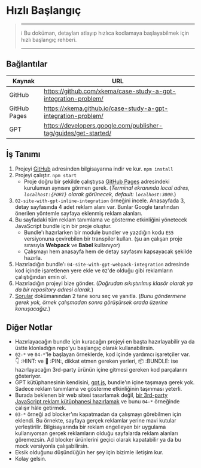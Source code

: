# Hızlı Başlangıç

> ---
>
> :information_source: Bu doküman, detayları atlayıp hızlıca kodlamaya başlayabilmek için hızlı başlangıç rehberi. <!--Eğer domain bilgin yoksa, [diğer dokümanları](./ "/guidelines/tr/") okuduktan sonra kodlamaya başlamak daha doğru bir pratik. -->
>
> ---

## Bağlantılar

| Kaynak       | URL                                                          |
| ------------ | ------------------------------------------------------------ |
| GitHub       | https://github.com/xkema/case-study-a-gpt-integration-problem/ |
| GitHub Pages | https://xkema.github.io/case-study-a-gpt-integration-problem/ |
| GPT          | https://developers.google.com/publisher-tag/guides/get-started/ |

## İş Tanımı

1. Projeyi [GitHub](https://github.com/xkema/case-study-a-gpt-integration-problem/ "GitHub - xkema/case-study-a-gpt-integration-problem") adresinden bilgisayarına indir ve kur. `npm install`
2. Projeyi çalıştır. `npm start`
   - Proje doğru bir şekilde çalıştıysa [GitHub Pages](https://xkema.github.io/case-study-a-gpt-integration-problem/ "GitHub Pages - Örnek Yayıncı Sitesi") adresindeki kurulumun aynısını görmen gerek. (*Terminal ekranında local adres, `localhost:{PORT}` olarak görünecek, default: `localhost:3000`*.)
3. `02-site-with-gpt-inline-integration` örneğini incele. Anasayfada 3, detay sayfasında 4 adet reklam alanı var. Bunlar Google tarafından önerilen yöntemle sayfaya eklenmiş reklam alanları.
4. Bu sayfadaki tüm reklam tanımlama ve gösterme etkinliğini yönetecek JavaScript bundle için bir proje oluştur.
   - Bundle'ı hazırlarken bir module bundler ve yazdığın kodu `ES5` versiyonuna çevirebilen bir transpiler kullan. (şu an çalışan proje sırasıyla **Webpack** ve **Babel** kullanıyor)
   - Çalışmayı hem anasayfa hem de detay sayfasını kapsayacak şekilde hazırla.
5. Hazırladığın bundle'ı `04-site-with-gpt-webpack-integration` adresinde kod içinde işaretlenen yere ekle ve `02`'de olduğu gibi reklamların çalıştığından emin ol.
6. Hazırladığın projeyi bize gönder. (*Doğrudan sıkıştırılmış klasör olarak ya da bir repository adresi olarak.*)
7. [Sorular](./04-sorular.md "Sorular") dokümanından 2 tane soru seç ve yanıtla. (*Bunu göndermene gerek yok, örnek çalışmadan sonra görüşürsek orada üzerine konuşacağız.*)

## Diğer Notlar

- Hazırlayacağın bundle için kuracağın projeyi en başta hazırlayabilir ya da üstte klonladığın repo'yu başlangıç olarak kullanabilirsin.
- `02-*` ve `04-*`'le başlayan örneklerde, kod içinde yardımcı işaretçiler var. 👇 :HINT: ve 📌 :PIN:, dikkat etmen gereken yerleri, 📦 :BUNDLE: ise hazırlayacağın 3rd-party ürünün içine gitmesi gereken kod parçalarını gösteriyor.
- GPT kütüphanesinin kendisini, [gpt.js](https://securepubads.g.doubleclick.net/tag/js/gpt.js "Google Publisher Tag"), bundle'ın içine taşımaya gerek yok. Sadece reklam tanımlama ve gösterme etkinliğinin taşınması yeterli.
- Burada beklenen bir web sitesi tasarlamak değil, <u>bir 3rd-party JavaScript reklam kütüphanesi hazırlamak</u> ve bunu `04-*` örneğinde çalışır hâle getirmek.
- `03-*` örneği ad blocker'ını kapatmadan da çalışmayı görebilmen için eklendi. Bu örnekte, sayfaya gerçek reklamlar yerine mavi kutular yerleştirilir. Bilgisayarında bir reklam engelleyen bir uygulama kullanıyorsan gerçek reklamların olduğu sayfalarda reklam alanları göremezsin. Ad blocker ürünlerini geçici olarak kapatabilir ya da bu mock versiyonla çalışabilirsin.
- Eksik olduğunu düşündüğün her şey için bizimle iletişim kur.
- Kolay gelsin.